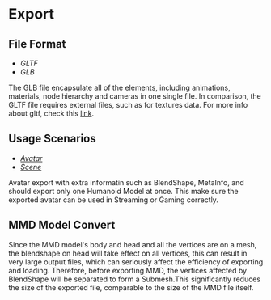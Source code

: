 # Export

## File Format

- *GLTF*
- *GLB*


The GLB file encapsulate all of the elements, including animations, materials, node hierarchy and cameras in one single file. In comparison, the GLTF file requires external files, such as for textures data. For more info about gltf, check this [link](https://www.khronos.org/registry/glTF/specs/2.0/glTF-2.0.html).


## Usage Scenarios

- [*Avatar*](./Avatar.md)
- [*Scene*](./Scene.md)

Avatar export with extra informatin such as BlendShape, MetaInfo, and should export only one Humanoid Model at once. This make sure the exported avatar can be used in Streaming or Gaming correctly.

## MMD Model Convert

Since the MMD model's body and head and all the vertices are on a mesh, the blendshape on head will take effect on all vertices, this can result in very large output files, which can seriously affect the efficiency of exporting and loading. Therefore, before exporting MMD, the vertices affected by BlendShape will be separated to form a Submesh.This significantly reduces the size of the exported file, comparable to the size of the MMD file itself.